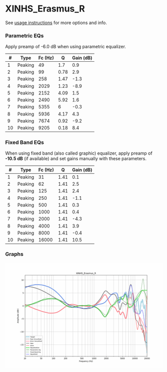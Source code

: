 # XINHS_Erasmus_R
See [usage instructions](https://github.com/jaakkopasanen/AutoEq#usage) for more options and info.

### Parametric EQs
Apply preamp of -6.0 dB when using parametric equalizer.

|   # | Type    |   Fc (Hz) |    Q |   Gain (dB) |
|-----|---------|-----------|------|-------------|
|   1 | Peaking |        49 | 1.7  |         0.9 |
|   2 | Peaking |        99 | 0.78 |         2.9 |
|   3 | Peaking |       258 | 1.47 |        -1.3 |
|   4 | Peaking |      2029 | 1.23 |        -8.9 |
|   5 | Peaking |      2152 | 4.09 |         1.5 |
|   6 | Peaking |      2490 | 5.92 |         1.6 |
|   7 | Peaking |      5355 | 6    |        -0.3 |
|   8 | Peaking |      5936 | 4.17 |         4.3 |
|   9 | Peaking |      7674 | 0.92 |        -9.2 |
|  10 | Peaking |      9205 | 0.18 |         8.4 |

### Fixed Band EQs
When using fixed band (also called graphic) equalizer, apply preamp of **-10.5 dB** (if available) and set gains manually with these parameters.

|   # | Type    |   Fc (Hz) |    Q |   Gain (dB) |
|-----|---------|-----------|------|-------------|
|   1 | Peaking |        31 | 1.41 |         0.1 |
|   2 | Peaking |        62 | 1.41 |         2.5 |
|   3 | Peaking |       125 | 1.41 |         2.4 |
|   4 | Peaking |       250 | 1.41 |        -1.1 |
|   5 | Peaking |       500 | 1.41 |         0.3 |
|   6 | Peaking |      1000 | 1.41 |         0.4 |
|   7 | Peaking |      2000 | 1.41 |        -4.3 |
|   8 | Peaking |      4000 | 1.41 |         3.9 |
|   9 | Peaking |      8000 | 1.41 |        -0.4 |
|  10 | Peaking |     16000 | 1.41 |        10.5 |

### Graphs
![](./XINHS_Erasmus_R.png)
